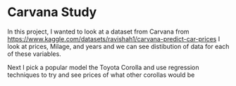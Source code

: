 # Carvana Study
In this project, I wanted to look at a dataset from Carvana from https://www.kaggle.com/datasets/ravishah1/carvana-predict-car-prices
I look at prices, Milage, and years and we can see distibution of data for each of these variables. 

Next I pick a popular model the Toyota Corolla and use regression techniques to try and see prices of what other corollas would be
